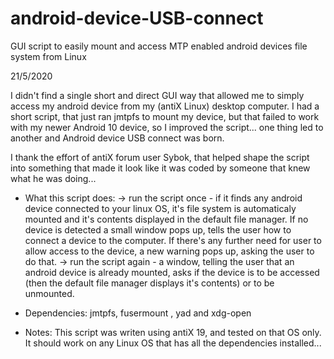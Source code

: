 # android-device-USB-connect

GUI script to easily mount and access MTP enabled android devices file system from Linux

21/5/2020

I didn't find a single short and direct GUI way that allowed me to simply access my android device from my (antiX Linux) desktop computer. I had a short script, that just ran jmtpfs to mount my device, but that failed to work with my newer Android 10 device, so I improved the script... one thing led to another and Android device USB connect was born.

I thank the effort of antiX forum user Sybok, that helped shape the script into something that made it look like it was coded by someone that knew what he was doing...

- What this script does:
 -> run the script once - if it finds any android device connected to your linux OS, it's file system is automaticaly mounted and it's contents displayed in the default file manager. If no device is detected a small window pops up, tells the user how to connect a device to the computer. If there's any further need for user to allow access to the device, a new warning pops up, asking the user to do that.
 -> run the script again - a window, telling the user that an android device is already mounted, asks if the device is to be accessed (then the default file manager displays it's contents) or to be unmounted.
 
 * Dependencies:
  jmtpfs, fusermount ,  yad and xdg-open
  
 * Notes:
  This script was writen using antiX 19, and tested on that OS only. It should work on any Linux OS that has all the dependencies installed...
  
  
 
 
